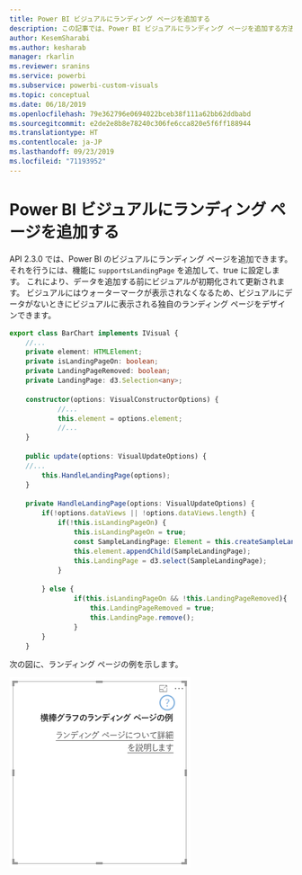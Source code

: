 ```yaml
---
title: Power BI ビジュアルにランディング ページを追加する
description: この記事では、Power BI ビジュアルにランディング ページを追加する方法を説明します。
author: KesemSharabi
ms.author: kesharab
manager: rkarlin
ms.reviewer: sranins
ms.service: powerbi
ms.subservice: powerbi-custom-visuals
ms.topic: conceptual
ms.date: 06/18/2019
ms.openlocfilehash: 79e362796e0694022bceb38f111a62bb62ddbabd
ms.sourcegitcommit: e2de2e8b8e78240c306fe6cca820e5f6ff188944
ms.translationtype: HT
ms.contentlocale: ja-JP
ms.lasthandoff: 09/23/2019
ms.locfileid: "71193952"
---
```

# <a name="add-a-landing-page-to-your-power-bi-visuals"></a>Power BI ビジュアルにランディング ページを追加する

API 2.3.0 では、Power BI のビジュアルにランディング ページを追加できます。 それを行うには、機能に `supportsLandingPage` を追加して、true に設定します。 これにより、データを追加する前にビジュアルが初期化されて更新されます。 ビジュアルにはウォーターマークが表示されなくなるため、ビジュアルにデータがないときにビジュアルに表示される独自のランディング ページをデザインできます。

```typescript
export class BarChart implements IVisual {
    //...
    private element: HTMLElement;
    private isLandingPageOn: boolean;
    private LandingPageRemoved: boolean;
    private LandingPage: d3.Selection<any>;

    constructor(options: VisualConstructorOptions) {
            //...
            this.element = options.element;
            //...
    }

    public update(options: VisualUpdateOptions) {
    //...
        this.HandleLandingPage(options);
    }

    private HandleLandingPage(options: VisualUpdateOptions) {
        if(!options.dataViews || !options.dataViews.length) {
            if(!this.isLandingPageOn) {
                this.isLandingPageOn = true;
                const SampleLandingPage: Element = this.createSampleLandingPage(); //create a landing page
                this.element.appendChild(SampleLandingPage);
                this.LandingPage = d3.select(SampleLandingPage);
            }

        } else {
                if(this.isLandingPageOn && !this.LandingPageRemoved){
                    this.LandingPageRemoved = true;
                    this.LandingPage.remove();
                }
        }
    }
```

次の図に、ランディング ページの例を示します。

![ランディング ページのスクリーンショット](./media/landing-page.png)
